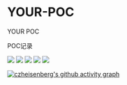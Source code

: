 # YOUR-POC

YOUR POC

POC记录

![](https://img.shields.io/badge/YOUR-POC-brightgreen)
![](https://img.shields.io/badge/language-python-brightgreen)
![](https://img.shields.io/badge/license-czheisenberg-brightgreen)
![](https://img.shields.io/badge/documentation-yes-brightgreen)
![](https://img.shields.io/twitter/follow/ikk161416710727?%20style=social)

<!-- 动态生成活动图，用于显示过去31天的Github活动 -->

[![czheisenberg's github activity graph](https://github-readme-activity-graph.vercel.app/graph?username=czheisenberg&theme=tokyo-night)](https://github.com/czheisenberg/YOUR-POC)
